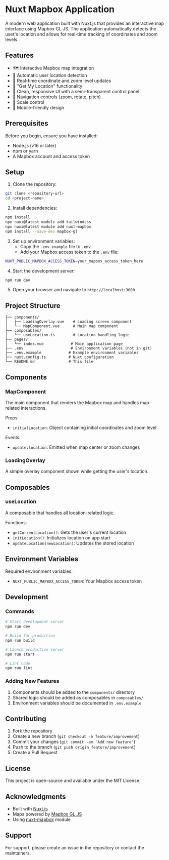 # Nuxt Mapbox Application

A modern web application built with Nuxt.js that provides an interactive map interface using Mapbox GL JS. The application automatically detects the user's location and allows for real-time tracking of coordinates and zoom levels.

## Features

- 🗺️ Interactive Mapbox map integration
- 📍 Automatic user location detection
- 🔄 Real-time coordinate and zoom level updates
- 🎯 "Get My Location" functionality
- 🎨 Clean, responsive UI with a semi-transparent control panel
- 🧭 Navigation controls (zoom, rotate, pitch)
- 📏 Scale control
- 📱 Mobile-friendly design

## Prerequisites

Before you begin, ensure you have installed:

- Node.js (v16 or later)
- npm or yarn
- A Mapbox account and access token

## Setup

1. Clone the repository:
```bash
git clone <repository-url>
cd <project-name>
```

2. Install dependencies:
```bash
npm install
npx nuxi@latest module add tailwindcss
npx nuxi@latest module add nuxt-mapbox
npm install --save-dev mapbox-gl
```

3. Set up environment variables:
   - Copy the `.env.example` file to `.env`
   - Add your Mapbox access token to the `.env` file:
```bash
NUXT_PUBLIC_MAPBOX_ACCESS_TOKEN=your_mapbox_access_token_here
```

4. Start the development server:
```bash
npm run dev
```

5. Open your browser and navigate to `http://localhost:3000`

## Project Structure

```
├── components/
│   ├── LoadingOverlay.vue    # Loading screen component
│   └── MapComponent.vue      # Main map component
├── composables/
│   └── useLocation.ts        # Location handling logic
├── pages/
│   └── index.vue            # Main application page
├── .env                     # Environment variables (not in git)
├── .env.example            # Example environment variables
├── nuxt.config.ts          # Nuxt configuration
└── README.md               # This file
```

## Components

### MapComponent
The main component that renders the Mapbox map and handles map-related interactions.

Props:
- `initialLocation`: Object containing initial coordinates and zoom level

Events:
- `update:location`: Emitted when map center or zoom changes

### LoadingOverlay
A simple overlay component shown while getting the user's location.

## Composables

### useLocation
A composable that handles all location-related logic.

Functions:
- `getCurrentLocation()`: Gets the user's current location
- `initLocation()`: Initializes location on app start
- `updateLocation(newLocation)`: Updates the stored location

## Environment Variables

Required environment variables:
- `NUXT_PUBLIC_MAPBOX_ACCESS_TOKEN`: Your Mapbox access token

## Development

### Commands

```bash
# Start development server
npm run dev

# Build for production
npm run build

# Launch production server
npm run start

# Lint code
npm run lint
```

### Adding New Features

1. Components should be added to the `components/` directory
2. Shared logic should be added as composables in `composables/`
3. Environment variables should be documented in `.env.example`

## Contributing

1. Fork the repository
2. Create a new branch (`git checkout -b feature/improvement`)
3. Commit your changes (`git commit -am 'Add new feature'`)
4. Push to the branch (`git push origin feature/improvement`)
5. Create a Pull Request

## License

This project is open-source and available under the MIT License.

## Acknowledgments

- Built with [Nuxt.js](https://nuxt.com/)
- Maps powered by [Mapbox GL JS](https://docs.mapbox.com/mapbox-gl-js/)
- Using [nuxt-mapbox](https://github.com/AlexLavoie42/nuxt-mapbox) module

## Support

For support, please create an issue in the repository or contact the maintainers.